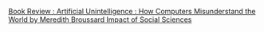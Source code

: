 [Book Review : Artificial Unintelligence : How Computers Misunderstand the World by Meredith Broussard   Impact of Social Sciences](https://qi.tc/qi/110697)